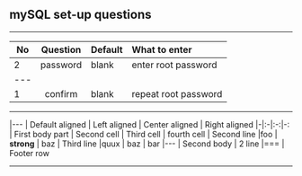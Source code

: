 ## mySQL set-up questions
-----------------------------



| No | Question | Default | What to enter
|-|:-:|:-|:-
| 2 | password | blank | enter root password
|---
| 1 | confirm | blank | repeat root password




-----------------


|---
| Default aligned | Left aligned | Center aligned | Right aligned
|-|:-|:-:|-:
| First body part | Second cell | Third cell | fourth cell
| Second line |foo | **strong** | baz
| Third line |quux | baz | bar
|---
| Second body
| 2 line
|===
| Footer row


-----------------------------------
